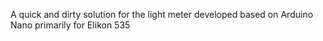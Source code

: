 A quick and dirty solution for the light meter developed based on Arduino Nano primarily for Elikon 535
